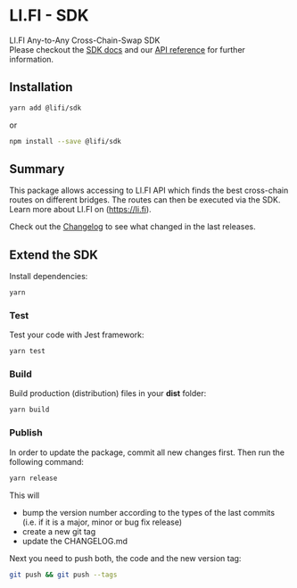 # LI.FI - SDK

LI.FI Any-to-Any Cross-Chain-Swap SDK  
Please checkout the [SDK docs](https://docs.li.fi/integrate-li.fi-js-sdk/install-li.fi-sdk) and our [API reference](https://apidocs.li.fi) for further information.

## Installation

```bash
yarn add @lifi/sdk
```

or

```bash
npm install --save @lifi/sdk
```

## Summary

This package allows accessing to LI.FI API which finds the best cross-chain routes on different bridges. The routes can
then be executed via the SDK. Learn more about LI.FI on (https://li.fi).

Check out the [Changelog](./CHANGELOG.md) to see what changed in the last releases.

## Extend the SDK

Install dependencies:

```bash
yarn
```

### Test

Test your code with Jest framework:

```bash
yarn test
```

### Build

Build production (distribution) files in your **dist** folder:

```bash
yarn build
```

### Publish

In order to update the package, commit all new changes first. Then run the following command:

```bash
yarn release
```

This will

* bump the version number according to the types of the last commits (i.e. if it is a major, minor or bug fix release)
* create a new git tag
* update the CHANGELOG.md

Next you need to push both, the code and the new version tag:

```bash
git push && git push --tags
```
